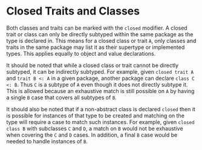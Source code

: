 # Closed Traits and Classes

Both classes and traits can be marked with the `closed` modifier. A closed trait or class can only
be directly subtyped within the same package as the type is declared in. This means for a closed
class or trait `A`, only classes and traits in the same package may list it as their supertype or
implemented types. This applies equally to object and value declarations.

It should be noted that while a closed class or trait cannot be directly subtyped, it can be
indirectly subtyped. For example, given `closed trait A` and `trait B <: A` in a given package,
another package can declare `class C <: B`. Thus `C` is a subtype of `A` even though it does not
directly subtype it. This is allowed because an exhaustive match is still possible on `A` by having
a single `B` case that covers all subtypes of `B`.

It should also be noted that if a non-abstract class is declared `closed` then it is possible for
instances of that type to be created and matching on the type will require a case to match such
instances. For example, given `closed class B` with subclasses `C` and `D`, a match on `B` would not
be exhaustive when covering the `C` and `D` cases. In addition, a final `B` case would be needed to
handle instances of `B`.

